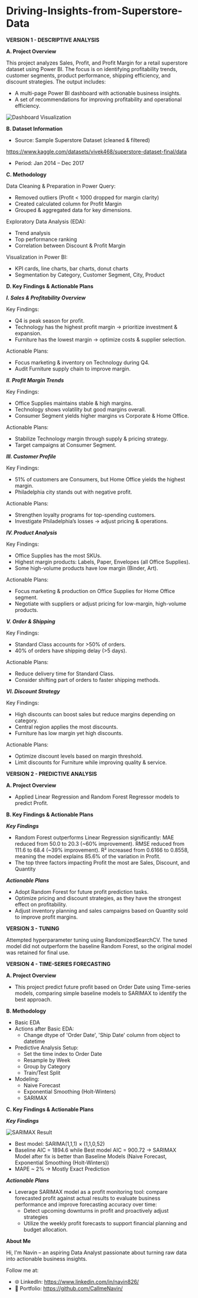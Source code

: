 # Driving-Insights-from-Superstore-Data

**VERSION 1 - DESCRIPTIVE ANALYSIS**

**A. Project Overview**

This project analyzes Sales, Profit, and Profit Margin for a retail superstore dataset using Power BI.
The focus is on identifying profitability trends, customer segments, product performance, shipping efficiency, and discount strategies.
The output includes:
- A multi-page Power BI dashboard with actionable business insights.
- A set of recommendations for improving profitability and operational efficiency.

![Dashboard Visualization](https://github.com/CallmeNavin/P5_Driving-Insights-from-Superstore-Data/blob/main/Version%201%20-%20Descriptive%20Analytics/Visualization/Overview.png)

**B. Dataset Information**
- Source: Sample Superstore Dataset (cleaned & filtered) 

https://www.kaggle.com/datasets/vivek468/superstore-dataset-final/data 
- Period: Jan 2014 – Dec 2017

**C. Methodology**

Data Cleaning & Preparation in Power Query:
- Removed outliers (Profit < 1000 dropped for margin clarity)
- Created calculated column for Profit Margin
- Grouped & aggregated data for key dimensions.

Exploratory Data Analysis (EDA):
- Trend analysis
- Top performance ranking
- Correlation between Discount & Profit Margin

Visualization in Power BI:
- KPI cards, line charts, bar charts, donut charts
- Segmentation by Category, Customer Segment, City, Product

**D. Key Findings & Actionable Plans**

_**I. Sales & Profitability Overview**_

Key Findings:
- Q4 is peak season for profit.
- Technology has the highest profit margin → prioritize investment & expansion.
- Furniture has the lowest margin → optimize costs & supplier selection.

Actionable Plans:
- Focus marketing & inventory on Technology during Q4.
- Audit Furniture supply chain to improve margin.

_**II. Profit Margin Trends**_

Key Findings:
- Office Supplies maintains stable & high margins.
- Technology shows volatility but good margins overall.
- Consumer Segment yields higher margins vs Corporate & Home Office.

Actionable Plans:
- Stabilize Technology margin through supply & pricing strategy.
- Target campaigns at Consumer Segment.

_**III. Customer Profile**_

Key Findings:
- 51% of customers are Consumers, but Home Office yields the highest margin.
- Philadelphia city stands out with negative profit.

Actionable Plans:
- Strengthen loyalty programs for top-spending customers.
- Investigate Philadelphia’s losses → adjust pricing & operations.

_**IV. Product Analysis**_

Key Findings:
- Office Supplies has the most SKUs.
- Highest margin products: Labels, Paper, Envelopes (all Office Supplies).
- Some high-volume products have low margin (Binder, Art).

Actionable Plans:
- Focus marketing & production on Office Supplies for Home Office segment.
- Negotiate with suppliers or adjust pricing for low-margin, high-volume products.

_**V. Order & Shipping**_

Key Findings:
- Standard Class accounts for >50% of orders.
- 40% of orders have shipping delay (>5 days).

Actionable Plans:
- Reduce delivery time for Standard Class.
- Consider shifting part of orders to faster shipping methods.

_**VI. Discount Strategy**_

Key Findings:
- High discounts can boost sales but reduce margins depending on category.
- Central region applies the most discounts.
- Furniture has low margin yet high discounts.

Actionable Plans:
- Optimize discount levels based on margin threshold.
- Limit discounts for Furniture while improving quality & service.

**VERSION 2 - PREDICTIVE ANALYSIS**

**A. Project Overview**

- Applied Linear Regression and Random Forest Regressor models to predict Profit. 

**B. Key Findings & Actionable Plans**

_**Key Findings**_

- Random Forest outperforms Linear Regression significantly:
  MAE reduced from 50.0 to 20.3 (~60% improvement).
  RMSE reduced from 111.6 to 68.4 (~39% improvement).
  R² increased from 0.6166 to 0.8558, meaning the model explains 85.6% of the variation in Profit.
- The top three factors impacting Profit the most are Sales, Discount, and Quantity

_**Actionable Plans**_

- Adopt Random Forest for future profit prediction tasks.
- Optimize pricing and discount strategies, as they have the strongest effect on profitability.
- Adjust inventory planning and sales campaigns based on Quantity sold to improve profit margins.

**VERSION 3 - TUNING**

Attempted hyperparameter tuning using RandomizedSearchCV. The tuned model did not outperform the baseline Random Forest, so the original model was retained for final use.

**VERSION 4 - TIME-SERIES FORECASTING**

**A. Project Overview**

- This project predict future profit based on Order Date using Time-series models, comparing simple baseline models to SARIMAX to identify the best approach.

**B. Methodology**

- Basic EDA
- Actions after Basic EDA:
  + Change dtype of 'Order Date', 'Ship Date' column from object to datetime
- Predictive Analysis Setup:
  + Set the time index to Order Date
  + Resample by Week
  + Group by Category
  + Train/Test Split
- Modeling:
  + Naive Forecast
  + Exponential Smoothing (Holt-Winters)
  + SARIMAX

**C. Key Findings & Actionable Plans**

_**Key Findings**_

![SARIMAX Result](https://github.com/CallmeNavin/P5_Driving-Insights-from-Superstore-Data/blob/main/Version%204%20-%20Time-Series%20Forecasting/Visualization/SARIMAX%20Result.png)

- Best model: SARIMA(1,1,1) × (1,1,0,52)
- Baseline AIC = 1894.6 while Best model AIC = 900.72 → SARIMAX Model after fix is better than Baseline Models (Naive Forecast, Exponential Smoothing (Holt-Winters))
- MAPE ~ 2% → Mostly Exact Prediction

**_Actionable Plans_**

- Leverage SARIMAX model as a profit monitoring tool: compare forecasted profit against actual results to evaluate business performance and improve forecasting accuracy over time:
  + Detect upcoming downturns in profit and proactively adjust strategies
  + Utilize the weekly profit forecasts to support financial planning and budget allocation.

**About Me**

Hi, I'm Navin – an aspiring Data Analyst passionate about turning raw data into actionable business insights.

Follow me at: 
- 🌐 LinkedIn: https://www.linkedin.com/in/navin826/
- 📂 Portfolio: https://github.com/CallmeNavin/

